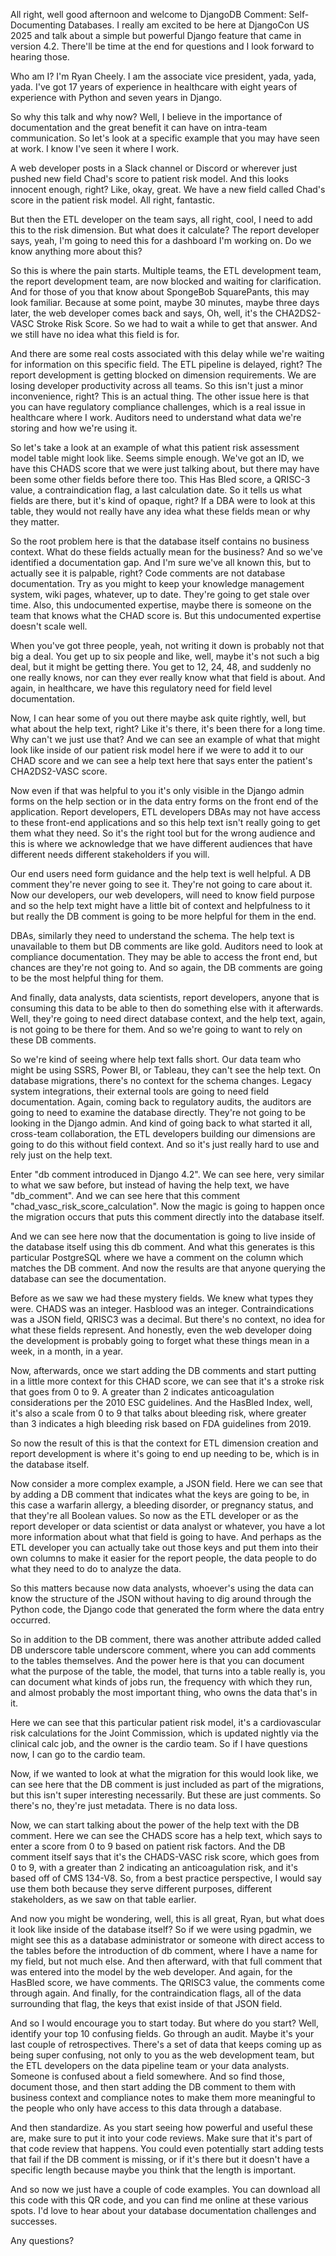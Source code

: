 All right, well good afternoon and welcome to DjangoDB Comment: Self-Documenting Databases. I really am excited to be here at DjangoCon US 2025 and talk about a simple but powerful Django feature that came in version 4.2. There'll be time at the end for questions and I look forward to hearing those.

Who am I? I'm Ryan Cheely. I am the associate vice president, yada, yada, yada. I've got 17 years of experience in healthcare with eight years of experience with Python and seven years in Django.

So why this talk and why now? Well, I believe in the importance of documentation and the great benefit it can have on intra-team communication. So let's look at a specific example that you may have seen at work. I know I've seen it where I work.

A web developer posts in a Slack channel or Discord or wherever just pushed new field Chad's score to patient risk model. And this looks innocent enough, right? Like, okay, great. We have a new field called Chad's score in the patient risk model. All right, fantastic.

But then the ETL developer on the team says, all right, cool, I need to add this to the risk dimension. But what does it calculate? The report developer says, yeah, I'm going to need this for a dashboard I'm working on. Do we know anything more about this?

So this is where the pain starts. Multiple teams, the ETL development team, the report development team, are now blocked and waiting for clarification. And for those of you that know about SpongeBob SquarePants, this may look familiar. Because at some point, maybe 30 minutes, maybe three days later, the web developer comes back and says, Oh, well, it's the CHA2DS2-VASC Stroke Risk Score. So we had to wait a while to get that answer. And we still have no idea what this field is for.

And there are some real costs associated with this delay while we're waiting for information on this specific field. The ETL pipeline is delayed, right? The report development is getting blocked on dimension requirements. We are losing developer productivity across all teams. So this isn't just a minor inconvenience, right? This is an actual thing. The other issue here is that you can have regulatory compliance challenges, which is a real issue in healthcare where I work. Auditors need to understand what data we're storing and how we're using it.

So let's take a look at an example of what this patient risk assessment model table might look like. Seems simple enough. We've got an ID, we have this CHADS score that we were just talking about, but there may have been some other fields before there too. This Has Bled score, a QRISC-3 value, a contraindication flag, a last calculation date. So it tells us what fields are there, but it's kind of opaque, right? If a DBA were to look at this table, they would not really have any idea what these fields mean or why they matter.

So the root problem here is that the database itself contains no business context. What do these fields actually mean for the business? And so we've identified a documentation gap. And I'm sure we've all known this, but to actually see it is palpable, right? Code comments are not database documentation. Try as you might to keep your knowledge management system, wiki pages, whatever, up to date. They're going to get stale over time. Also, this undocumented expertise, maybe there is someone on the team that knows what the CHAD score is. But this undocumented expertise doesn't scale well.

When you've got three people, yeah, not writing it down is probably not that big a deal. You get up to six people and like, well, maybe it's not such a big deal, but it might be getting there. You get to 12, 24, 48, and suddenly no one really knows, nor can they ever really know what that field is about. And again, in healthcare, we have this regulatory need for field level documentation.

Now, I can hear some of you out there maybe ask quite rightly, well, but what about the help text, right? Like it's there, it's been there for a long time. Why can't we just use that? And we can see an example of what that might look like inside of our patient risk model here if we were to add it to our CHAD score and we can see a help text here that says enter the patient's CHA2DS2-VASC score.

Now even if that was helpful to you it's only visible in the Django admin forms on the help section or in the data entry forms on the front end of the application. Report developers, ETL developers DBAs may not have access to these front-end applications and so this help text isn't really going to get them what they need. So it's the right tool but for the wrong audience and this is where we acknowledge that we have different audiences that have different needs different stakeholders if you will.

Our end users need form guidance and the help text is well helpful. A DB comment they're never going to see it. They're not going to care about it. Now our developers, our web developers, will need to know field purpose and so the help text might have a little bit of context and helpfulness to it but really the DB comment is going to be more helpful for them in the end.

DBAs, similarly they need to understand the schema. The help text is unavailable to them but DB comments are like gold. Auditors need to look at compliance documentation. They may be able to access the front end, but chances are they're not going to. And so again, the DB comments are going to be the most helpful thing for them.

And finally, data analysts, data scientists, report developers, anyone that is consuming this data to be able to then do something else with it afterwards. Well, they're going to need direct database context, and the help text, again, is not going to be there for them. And so we're going to want to rely on these DB comments.

So we're kind of seeing where help text falls short. Our data team who might be using SSRS, Power BI, or Tableau, they can't see the help text. On database migrations, there's no context for the schema changes. Legacy system integrations, their external tools are going to need field documentation. Again, coming back to regulatory audits, the auditors are going to need to examine the database directly. They're not going to be looking in the Django admin. And kind of going back to what started it all, cross-team collaboration, the ETL developers building our dimensions are going to do this without field context. And so it's just really hard to use and rely just on the help text.

Enter "db comment introduced in Django 4.2". We can see here, very similar to what we saw before, but instead of having the help text, we have "db_comment". And we can see here that this comment "chad_vasc_risk_score_calculation". Now the magic is going to happen once the migration occurs that puts this comment directly into the database itself.

And we can see here now that the documentation is going to live inside of the database itself using this db comment. And what this generates is this particular PostgreSQL where we have a comment on the column which matches the DB comment. And now the results are that anyone querying the database can see the documentation.

Before as we saw we had these mystery fields. We knew what types they were. CHADS was an integer. Hasblood was an integer. Contraindications was a JSON field, QRISC3 was a decimal. But there's no context, no idea for what these fields represent. And honestly, even the web developer doing the development is probably going to forget what these things mean in a week, in a month, in a year.

Now, afterwards, once we start adding the DB comments and start putting in a little more context for this CHAD score, we can see that it's a stroke risk that goes from 0 to 9. A greater than 2 indicates anticoagulation considerations per the 2010 ESC guidelines. And the HasBled Index, well, it's also a scale from 0 to 9 that talks about bleeding risk, where greater than 3 indicates a high bleeding risk based on FDA guidelines from 2019.

So now the result of this is that the context for ETL dimension creation and report development is where it's going to end up needing to be, which is in the database itself.

Now consider a more complex example, a JSON field. Here we can see that by adding a DB comment that indicates what the keys are going to be, in this case a warfarin allergy, a bleeding disorder, or pregnancy status, and that they're all Boolean values. So now as the ETL developer or as the report developer or data scientist or data analyst or whatever, you have a lot more information about what that field is going to have. And perhaps as the ETL developer you can actually take out those keys and put them into their own columns to make it easier for the report people, the data people to do what they need to do to analyze the data.

So this matters because now data analysts, whoever's using the data can know the structure of the JSON without having to dig around through the Python code, the Django code that generated the form where the data entry occurred.

So in addition to the DB comment, there was another attribute added called DB underscore table underscore comment, where you can add comments to the tables themselves. And the power here is that you can document what the purpose of the table, the model, that turns into a table really is, you can document what kinds of jobs run, the frequency with which they run, and almost probably the most important thing, who owns the data that's in it.

Here we can see that this particular patient risk model, it's a cardiovascular risk calculations for the Joint Commission, which is updated nightly via the clinical calc job, and the owner is the cardio team. So if I have questions now, I can go to the cardio team.

Now, if we wanted to look at what the migration for this would look like, we can see here that the DB comment is just included as part of the migrations, but this isn't super interesting necessarily. But these are just comments. So there's no, they're just metadata. There is no data loss.

Now, we can start talking about the power of the help text with the DB comment. Here we can see the CHADS score has a help text, which says to enter a score from 0 to 9 based on patient risk factors. And the DB comment itself says that it's the CHADS-VASC risk score, which goes from 0 to 9, with a greater than 2 indicating an anticoagulation risk, and it's based off of CMS 134-V8. So, from a best practice perspective, I would say use them both because they serve different purposes, different stakeholders, as we saw on that table earlier.

And now you might be wondering, well, this is all great, Ryan, but what does it look like inside of the database itself? So if we were using pgadmin, we might see this as a database administrator or someone with direct access to the tables before the introduction of db comment, where I have a name for my field, but not much else. And then afterward, with that full comment that was entered into the model by the web developer. And again, for the HasBled score, we have comments. The QRISC3 value, the comments come through again. And finally, for the contraindication flags, all of the data surrounding that flag, the keys that exist inside of that JSON field.

And so I would encourage you to start today. But where do you start? Well, identify your top 10 confusing fields. Go through an audit. Maybe it's your last couple of retrospectives. There's a set of data that keeps coming up as being super confusing, not only to you as the web development team, but the ETL developers on the data pipeline team or your data analysts. Someone is confused about a field somewhere. And so find those, document those, and then start adding the DB comment to them with business context and compliance notes to make them more meaningful to the people who only have access to this data through a database.

And then standardize. As you start seeing how powerful and useful these are, make sure to put it into your code reviews. Make sure that it's part of that code review that happens. You could even potentially start adding tests that fail if the DB comment is missing, or if it's there but it doesn't have a specific length because maybe you think that the length is important.

And so now we just have a couple of code examples. You can download all this code with this QR code, and you can find me online at these various spots. I'd love to hear about your database documentation challenges and successes.

Any questions?
